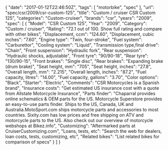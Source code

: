 {
    "date": "2017-01-12T22:46:50Z",
    "tags": [
        "motorbike",
        "spec"
    ],
    "url": "spec\/csr\/2009\/csr-custom-125",
    "title": "Custom \/ cruiser CSR Custom 125",
    "categories": "Custom-cruiser",
    "brands": "csr",
    "years": "2009",
    "spec": [
        {
            "Model": "CSR Custom 125",
            "Year": "2009",
            "Category": "Custom \/ cruiser",
            "Rating": "72.1 out of 100. Show full rating and compare with other bikes",
            "Displacement, ccm": "124.60",
            "Displacement, cubic inches": "7.60",
            "Engine type": "Twin, four-stroke",
            "Fuel system": "Carburettor",
            "Cooling system": "Liquid",
            "Transmission type,final drive": "Chain",
            "Front suspension": "Hydraulic fork",
            "Rear suspension": "Hydraulic shocks, adjustable",
            "Front tyre": "90\/90-18",
            "Rear tyre": "130\/90-15",
            "Front brakes": "Single disc",
            "Rear brakes": "Expanding brake (drum brake)",
            "Seat height, mm": "705",
            "Seat height, inches": "27.8",
            "Overall length, mm": "2.215",
            "Overall length, inches": "87.2",
            "Fuel capacity, litres": "14.00",
            "Fuel capacity, gallons": "3.70",
            "Color options": "Black",
            "Starter": "Electric",
            "Comments": "CSR Motorcycles is a Spanish brand",
            "Insurance costs": "Get estimated US insurance cost with a quote from Allstate Motorcycle Insurance",
            "Parts finder": "Chaparral provides online schematics & OEM parts for the US.   Motorcycle Superstore provides an easy-to-use parts finder. Ships to the US, Canada, UK and Australia.MotoSport.com ships motorcycle parts and accessories to most countries.    Sixity.com has low prices and free shipping on ATV and motorcycle parts to the US. Also check out our overview of motorcycle webshops at Bikez.info",
            "Customizing": "Aftermarked parts at CruiserCustomizing.com",
            "Loans, tests, etc": "Search the web for dealers, loan costs, tests, customizing, etc",
            "Related bikes": "List related bikes for comparison of specs"
        }
    ]
}